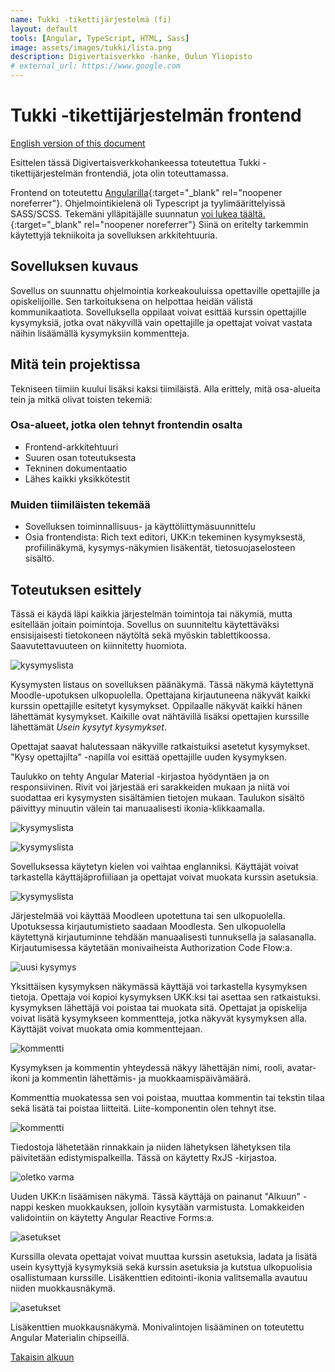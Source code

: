 ```yaml
---
name: Tukki -tikettijärjestelmä (fi)
layout: default
tools: [Angular, TypeScript, HTML, Sass]
image: assets/images/tukki/lista.png
description: Digivertaisverkko -hanke, Oulun Yliopisto
# external_url: https://www.google.com
---
```


# Tukki -tikettijärjestelmän frontend

[English version of this document](2-tukki-en.html)

Esittelen tässä Digivertaisverkkohankeessa toteutettua Tukki -tikettijärjestelmän
frontendiä, jota olin toteuttamassa. 

Frontend on toteutettu [Angularilla](https://angular.io/){:target="_blank" rel="noopener noreferrer"}.
Ohjelmointikielenä oli Typescript ja tyylimäärittelyissä SASS/SCSS. Tekemäni ylläpitäjälle suunnatun
[voi lukea täältä.](https://github.com/nkahe/Tukki-frontend/blob/main/documentation/kuvaus/kuvaus.md){:target="_blank" rel="noopener noreferrer"}
Siinä on eritelty tarkemmin käytettyjä tekniikoita ja sovelluksen arkkitehtuuria.

## Sovelluksen kuvaus

Sovellus on suunnattu ohjelmointia korkeakouluissa opettaville opettajille ja opiskelijoille. Sen tarkoituksena on helpottaa heidän välistä kommunikaatiota. Sovelluksella oppilaat voivat esittää kurssin opettajille kysymyksiä, jotka ovat näkyvillä vain opettajille ja opettajat voivat vastata näihin lisäämällä kysymyksiin kommentteja. 

## Mitä tein projektissa

Tekniseen tiimiin kuului lisäksi kaksi tiimiläistä. Alla erittely, mitä osa-alueita tein ja mitkä olivat toisten tekemiä:

### Osa-alueet, jotka olen tehnyt frontendin osalta

- Frontend-arkkitehtuuri
- Suuren osan toteutuksesta
- Tekninen dokumentaatio
- Lähes kaikki yksikkötestit

### Muiden tiimiläisten tekemää

- Sovelluksen toiminnallisuus- ja käyttöliittymäsuunnittelu
- Osia frontendista: Rich text editori, UKK:n tekeminen kysymyksestä,
profiilinäkymä, kysymys-näkymien lisäkentät, tietosuojaselosteen sisältö.

## Toteutuksen esittely

Tässä ei käydä läpi kaikkia järjestelmän toimintoja tai näkymiä, mutta esitellään joitain poimintoja. Sovellus on suunniteltu käytettäväksi ensisijaisesti tietokoneen näytöltä sekä myöskin tablettikoossa. Saavutettavuuteen on kiinnitetty huomiota.

![kysymyslista](assets/images/tukki/lista.png)

Kysymysten listaus on sovelluksen päänäkymä. Tässä näkymä käytettynä
Moodle-upotuksen ulkopuolella. Opettajana kirjautuneena näkyvät kaikki
kurssin opettajille esitetyt kysymykset. Oppilaalle näkyvät kaikki hänen lähettämät kysymykset. Kaikille ovat nähtävillä lisäksi opettajien kurssille lähettämät *Usein kysytyt kysymykset*.

Opettajat saavat halutessaan näkyville ratkaistuiksi asetetut kysymykset. "Kysy opettajilta" -napilla voi esittää opettajille uuden kysymyksen.

Taulukko on tehty Angular Material -kirjastoa hyödyntäen ja on responsiivinen.
Rivit voi järjestää eri sarakkeiden mukaan ja niitä voi suodattaa eri kysymysten
sisältämien tietojen mukaan. Taulukon sisältö päivittyy minuutin välein tai
manuaalisesti ikonia-klikkaamalla.


![kysymyslista](assets/images/tukki/lista-en.png)

![kysymyslista](assets/images/tukki/valikko.png)

Sovelluksessa käytetyn kielen voi vaihtaa englanniksi. Käyttäjät voivat tarkastella käyttäjäprofiiliaan ja opettajat voivat muokata kurssin asetuksia.

![kysymyslista](assets/images/tukki/login.png)

Järjestelmää voi käyttää Moodleen upotettuna tai sen ulkopuolella. Upotuksessa
kirjautumistieto saadaan Moodlesta. Sen ulkopuolella käytettynä kirjautuminne tehdään manuaalisesti tunnuksella ja salasanalla. Kirjautumisessa käytetään monivaiheista Authorization Code Flow:a.

![uusi kysymys](assets/images/tukki/tiketti.png)

Yksittäisen kysymyksen näkymässä käyttäjä voi tarkastella kysymyksen tietoja.
Opettaja voi kopioi kysymyksen UKK:ksi tai asettaa sen ratkaistuksi. kysymyksen lähettäjä voi poistaa tai muokata sitä. Opettajat ja opiskelija voivat lisätä
kysymykseen kommentteja, jotka näkyvät kysymyksen alla. Käyttäjät voivat muokata
omia kommenttejaan.

![kommentti](assets/images/tukki/kommentti.png)

Kysymyksen ja kommentin yhteydessä näkyy lähettäjän nimi, rooli, avatar-ikoni ja
kommentin lähettämis- ja muokkaamispäivämäärä.

Kommenttia muokatessa sen voi poistaa, muuttaa kommentin tai tekstin tilaa sekä
lisätä tai poistaa liitteitä. Liite-komponentin olen tehnyt itse.

![kommentti](assets/images/tukki/progress-bar.png)

Tiedostoja lähetetään rinnakkain ja niiden lähetyksen lähetyksen tila
päivitetään edistymispalkeilla. Tässä on käytetty RxJS -kirjastoa.

![oletko varma](assets/images/tukki/oletko-varma.png)

Uuden UKK:n lisäämisen näkymä. Tässä käyttäjä on painanut "Alkuun" -nappi kesken muokkauksen, jolloin kysytään varmistusta. Lomakkeiden validointiin on käytetty Angular Reactive Forms:a.

![asetukset](assets/images/tukki/asetukset.png)

Kurssilla olevata opettajat voivat muuttaa kurssin asetuksia, ladata ja lisätä
usein kysyttyjä kysymyksiä sekä kurssin asetuksia ja kutstua ulkopuolisia
osallistumaan kurssille. Lisäkenttien editointi-ikonia valitsemalla avautuu
niiden muokkausnäkymä.

![asetukset](assets/images/tukki/lisäkenttä.png)

Lisäkenttien muokkausnäkymä. Monivalintojen lisääminen on toteutettu Angular
Materialin chipseillä.

 <a href="#">Takaisin alkuun</a>